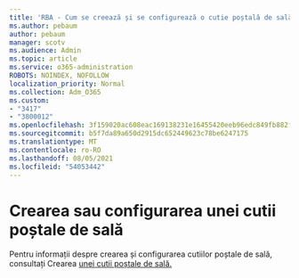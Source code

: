 ```yaml
---
title: 'RBA - Cum se creează și se configurează o cutie poștală de sală '
ms.author: pebaum
author: pebaum
manager: scotv
ms.audience: Admin
ms.topic: article
ms.service: o365-administration
ROBOTS: NOINDEX, NOFOLLOW
localization_priority: Normal
ms.collection: Adm_O365
ms.custom:
- "3417"
- "3800012"
ms.openlocfilehash: 3f159020ac608eac169138231e16455420eeb96edc849fb882fd748a34bf6965
ms.sourcegitcommit: b5f7da89a650d2915dc652449623c78be6247175
ms.translationtype: MT
ms.contentlocale: ro-RO
ms.lasthandoff: 08/05/2021
ms.locfileid: "54053442"
---
```

# <a name="create-or-configure-a-room-mailbox"></a>Crearea sau configurarea unei cutii poștale de sală

Pentru informații despre crearea și configurarea cutiilor poștale de sală, consultați Crearea [unei cutii poștale de sală.](https://docs.microsoft.com/exchange/recipients/room-mailboxes?view=exchserver-2019#create-a-room-mailbox)